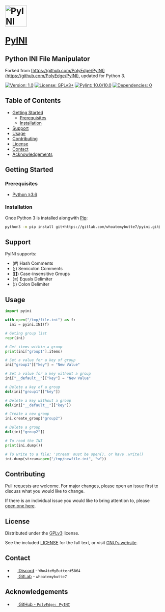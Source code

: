 <h1><a href="https://gitlab.com/whoatemybutte7/pyini/"><img src="https://i.imgur.com/Doy9cmm.png" alt="PyINI" width="70" height="70"></p> PyINI</a></h1>

## Python INI File Manipulator
Forked from [https://github.com/PolyEdge/PyINI](https://github.com/PolyEdge/PyINI), updated for Python 3.

[![Version: 1.0](https://img.shields.io/badge/version-1.0-brightgreen)](https://gitlab.com/whoatemybutte7/pyini/-/tags)
[![License: GPLv3+](https://img.shields.io/badge/license-GPLv3+-blue)](https://gitlab.com/whoatemybutte7/pyini/-/blob/master/LICENSE)
[![Pylint: 10.0/10.0](https://img.shields.io/badge/pylint-10.0/10.10-red)]()
[![Dependencies: 0](https://img.shields.io/badge/dependencies-0-orange)]()

## Table of Contents

- [Getting Started](#getting-started)
  - [Prerequisites](#prerequisites)
  - [Installation](#installation)
- [Support](#support)
- [Usage](#usage)
- [Contributing](#contributing)
- [License](#license)
- [Contact](#contact)
- [Acknowledgements](#acknowledgements)


## Getting Started

### Prerequisites

- [Python ≥3.6](https://www.python.org/downloads/)

### Installation
 
Once Python 3 is installed alongwith [Pip](https://www.w3schools.com/python/python_pip.asp):

```bash
python3 -m pip install git+https://gitlab.com/whoatemybutte7/pyini.git@master
```

## Support

PyINI supports:
* (**\#**) Hash Comments
* (**\;**) Semicolon Comments
* (**\[\]**) Case-insensitive Groups
* (**\=**) Equals Delimiter
* (**\:**) Colon Delimiter

## Usage

```python
import pyini

with open("/tmp/file.ini") as f:
  ini = pyini.INI(f)

# Geting group list
repr(ini)

# Get items within a group
print(ini["group1"].items)

# Set a value for a key of group
ini["group1"]["key"] = "New Value"

# Set a value for a key without a group
ini["__default__"]["key"] = "New Value"

# Delete a key of a group
del(ini["group1"]["key"])

# Delete a key without a group
del(ini["__default__"]["key"])

# Create a new group
ini.create_group("group2")

# Delete a group
del(ini["group2"])

# To read the INI
print(ini.dump())

# To write to a file; 'stream' must be open(), or have .write()
ini.dump(stream=open("/tmp/newfile.ini", "w"))
```

## Contributing

Pull requests are welcome. For major changes, please open an issue first to discuss what you would like to change.

If there is an individual issue you would like to bring attention to, please 
[open one here](https://gitlab.com/whoatemybutte7/pyini/issues/new).

## License

Distributed under the [GPLv3](https://choosealicense.com/licenses/gpl-3.0/) license.

See the included [LICENSE](https://gitlab.com/whoatemybutte7/pyini/blob/master/LICENSE) for the full text, or
 visit [GNU's website](https://www.gnu.org/licenses/gpl-3.0.en.html).

## Contact

* <a href="https://discordapp.com"><img src="https://i.imgur.com/uJxRK5x.png" width="16"/> Discord</a> - `WhoAteMyButter#5864`
* <a href="https://gitlab.com/whoatemybutte7"><img src="https://i.imgur.com/xZaRvQA.png" width="16"/> GitLab</a> - `whoatemybutte7`

## Acknowledgements

* <a href="https://github.com/PolyEdge/PyINI"><img src="https://i.imgur.com/yqJ2Esg.png" width="16"/> GitHub - `PolyEdge: PyINI`</a>